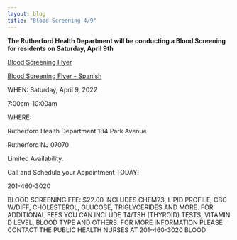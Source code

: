 ```yaml
---
layout: blog
title: "Blood Screening 4/9"
---
```


**The Rutherford Health Department will be conducting a Blood Screening for residents on Saturday, April 9th**

[Blood Screening Flyer](https://storage.googleapis.com/static.rutherford-nj.com/health/Blood%20Screening%20Flyer.pdf)

[Blood Screening Flyer - Spanish](https://storage.googleapis.com/static.rutherford-nj.com/health/Blood%20Screening%20Flyer%20Spanish.pdf)

WHEN: Saturday, April 9, 2022

7:00am-10:00am

WHERE:

Rutherford Health Department 184 Park Avenue

Rutherford NJ 07070

Limited Availability.

Call and Schedule your Appointment TODAY!

201-460-3020

BLOOD SCREENING FEE: $22.00 INCLUDES CHEM23, LIPID PROFILE, CBC W/DIFF, CHOLESTEROL, GLUCOSE, TRIGLYCERIDES AND MORE. FOR ADDITIONAL FEES YOU CAN INCLUDE T4/TSH (THYROID) TESTS, VITAMIN D LEVEL, BLOOD TYPE AND OTHERS. FOR MORE INFORMATION PLEASE CONTACT THE PUBLIC HEALTH NURSES AT 201-460-3020 BLOOD
